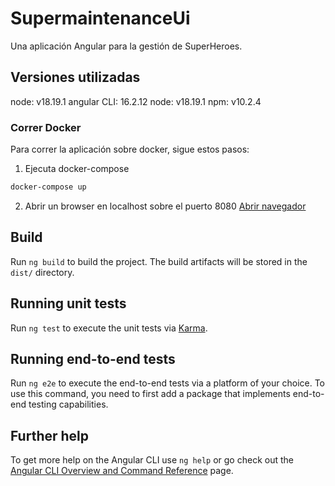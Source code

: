 # SupermaintenanceUi

Una aplicación Angular para la gestión de SuperHeroes.

## Versiones utilizadas
node: v18.19.1
angular CLI: 16.2.12
node: v18.19.1
npm: v10.2.4

### Correr Docker
Para correr la aplicación sobre docker, sigue estos pasos:
1. Ejecuta docker-compose
```bash
docker-compose up
```
2. Abrir un browser en localhost sobre el puerto 8080
[Abrir navegador](http://localhost:8080/)


## Build

Run `ng build` to build the project. The build artifacts will be stored in the `dist/` directory.

## Running unit tests

Run `ng test` to execute the unit tests via [Karma](https://karma-runner.github.io).

## Running end-to-end tests

Run `ng e2e` to execute the end-to-end tests via a platform of your choice. To use this command, you need to first add a package that implements end-to-end testing capabilities.

## Further help

To get more help on the Angular CLI use `ng help` or go check out the [Angular CLI Overview and Command Reference](https://angular.io/cli) page.
